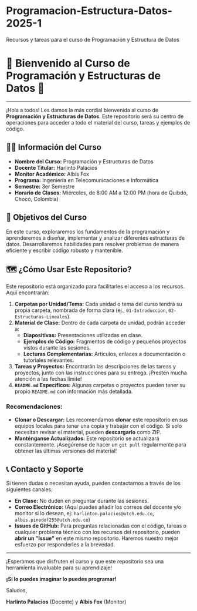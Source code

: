 # Programacion-Estructura-Datos-2025-1
Recursos y tareas para el curso de Programación y Estructura de Datos
# 🚀 Bienvenido al Curso de Programación y Estructuras de Datos 🚀

---

¡Hola a todos! Les damos la más cordial bienvenida al curso de **Programación y Estructuras de Datos**. Este repositorio será su centro de operaciones para acceder a todo el material del curso, tareas y ejemplos de código.

## 👨‍🏫 Información del Curso

* **Nombre del Curso:** Programación y Estructuras de Datos
* **Docente Titular:** Harlinto Palacios
* **Monitor Académico:** Albis Fox
* **Programa:** Ingeniería en Telecomunicaciones e Informática
* **Semestre:** 3er Semestre
* **Horario de Clases:** Miércoles, de 8:00 AM a 12:00 PM (hora de Quibdó, Chocó, Colombia)

## 🎯 Objetivos del Curso

En este curso, exploraremos los fundamentos de la programación y aprenderemos a diseñar, implementar y analizar diferentes estructuras de datos. Desarrollaremos habilidades para resolver problemas de manera eficiente y escribir código robusto y mantenible.

## 🗺️ ¿Cómo Usar Este Repositorio?

Este repositorio está organizado para facilitarles el acceso a los recursos. Aquí encontrarán:

1.  **Carpetas por Unidad/Tema:** Cada unidad o tema del curso tendrá su propia carpeta, nombrada de forma clara (ej., `01-Introduccion`, `02-Estructuras-Lineales`).
2.  **Material de Clase:** Dentro de cada carpeta de unidad, podrán acceder a:
    * **Diapositivas:** Presentaciones utilizadas en clase.
    * **Ejemplos de Código:** Fragmentos de código y pequeños proyectos vistos durante las sesiones.
    * **Lecturas Complementarias:** Artículos, enlaces a documentación o tutoriales relevantes.
3.  **Tareas y Proyectos:** Encontrarán las descripciones de las tareas y proyectos, junto con las instrucciones para su entrega. ¡Presten mucha atención a las fechas límite!
4.  **`README.md` Específicos:** Algunas carpetas o proyectos pueden tener su propio `README.md` con información más detallada.

### **Recomendaciones:**

* **Clonar o Descargar:** Les recomendamos **clonar** este repositorio en sus equipos locales para tener una copia y trabajar con el código. Si solo necesitan revisar el material, pueden **descargarlo** como ZIP.
* **Manténganse Actualizados:** Este repositorio se actualizará constantemente. ¡Asegúrense de hacer un `git pull` regularmente para obtener las últimas versiones del material!

## 📞 Contacto y Soporte

Si tienen dudas o necesitan ayuda, pueden contactarnos a través de los siguientes canales:

* **En Clase:** No duden en preguntar durante las sesiones.
* **Correo Electrónico:** (Aquí puedes añadir los correos del docente y/o monitor si lo desean, ej: `harlinton.palacios@utch.edu.co`, `albis.pinedof255@utch.edu.co`)
* **Issues de GitHub:** Para preguntas relacionadas con el código, tareas o cualquier problema técnico con los recursos del repositorio, pueden **abrir un "Issue"** en este mismo repositorio. Haremos nuestro mejor esfuerzo por responderles a la brevedad.

---

¡Esperamos que disfruten el curso y que este repositorio sea una herramienta invaluable para su aprendizaje!

**¡Si lo puedes imaginar lo puedes programar!**

Saludos,

**Harlinto Palacios** (Docente) y **Albis Fox** (Monitor)